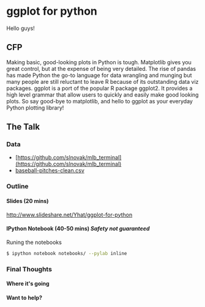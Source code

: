 # ggplot for python

Hello guys!

## CFP
Making basic, good-looking plots in Python is tough. Matplotlib gives you great
control, but at the expense of being very detailed. The rise of pandas has made
Python the go-to language for data wrangling and munging but many people are 
still reluctant to leave R because of its outstanding data viz packages. ggplot
is a port of the popular R package ggplot2. It provides a high level grammar
that allow users to quickly and easily make good looking plots. So say good-bye 
to matplotlib, and hello to ggplot as your everyday Python plotting library!

## The Talk

### Data
- [https://github.com/slnovak/mlb_terminal](https://github.com/slnovak/mlb_terminal)
- [baseball-pitches-clean.csv](https://s3.amazonaws.com/yhat-examples/baseball-pitches-clean.csv)

### Outline
#### Slides (20 mins)
http://www.slideshare.net/Yhat/ggplot-for-python
#### IPython Notebook (40-50 mins) *Safety not guaranteed*
Runing the notebooks
```bash
$ ipython notebook notebooks/ --pylab inline
```

### Final Thoughts
#### Where it's going
#### Want to help?
